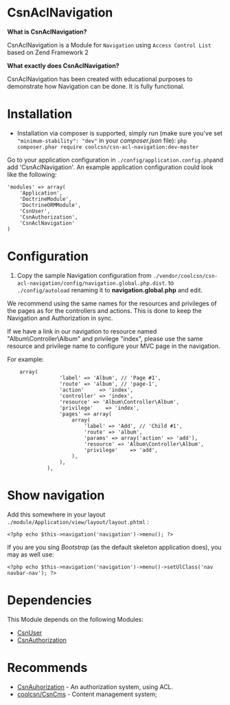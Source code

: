 CsnAclNavigation
=======

**What is CsnAclNavigation?**

CsnAclNavigation is a Module for ```Navigation``` using ```Access Control List``` based on Zend Framework 2

**What exactly does CsnAclNavigation?**

CsnAclNavigation has been created with educational purposes to demonstrate how Navigation can be done. It is fully functional.

Installation
============

- Installation via composer is supported, simply run (make sure you've set `"minimum-stability": "dev"` in your *composer.json* file):
`php composer.phar require coolcsn/csn-acl-navigation:dev-master`

Go to your application configuration in ```./config/application.config.php```and add 'CsnAclNavigation'.
An example application configuration could look like the following:

```
'modules' => array(
    'Application',
    'DoctrineModule',
    'DoctrineORMModule',
    'CsnUser',
	'CsnAuthorization',
    'CsnAclNavigation'
)
```

Configuration
=============
1. Copy the sample Navigation configuration from `./vendor/coolcsn/csn-acl-navigation/config/navigation.global.php.dist`. to `./config/autoload` renaming it to **navigation.global.php** and edit.

We recommend using the same names for the resources and privileges of the pages as for the controllers and actions. This is done to keep the Navigation and Authorization in sync.

If we have a link in our navigation to resource named "Album\Controller\Album" and privilege "index", please use the same resource and privilege name to configure your MVC page in the navigation.

For example:

```
	array(
                 'label' => 'Album', // 'Page #1',
                 'route' => 'album', // 'page-1',
				 'action'     => 'index',
				 'controller' => 'index',
				 'resource'	=> 'Album\Controller\Album',
				 'privilege'	=> 'index',
                 'pages' => array(
                     array(
                         'label' => 'Add', // 'Child #1',
                         'route' => 'album',
						 'params' => array('action' => 'add'),
						 'resource'	=> 'Album\Controller\Album',
						 'privilege'	=> 'add',
                     ),
                 ),
             ),
```

Show navigation
===============

Add this somewhere in your layout `./module/Application/view/layout/layout.phtml` :
```
<?php echo $this->navigation('navigation')->menu(); ?>
```

If you are you sing *Bootstrap* (as the default skeleton application does), you may as well use:
```
<?php echo $this->navigation('navigation')->menu()->setUlClass('nav navbar-nav'); ?>
```

Dependencies
============

This Module depends on the following Modules:

 - [CsnUser](https://github.com/coolcsn/CsnUser)
 - [CsnAuthorization](https://github.com/coolcsn/CsnAuthorization)

Recommends
==========

- [CsnAuhorization](https://github.com/coolcsn/CsnAuthorization) - An authorization system, using ACL.
- [coolcsn/CsnCms](https://github.com/coolcsn/CsnCms) - Content management system;